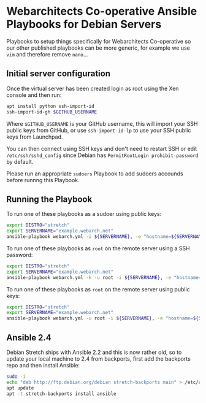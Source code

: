 # Webarchitects Co-operative Ansible Playbooks for Debian Servers

Playbooks to setup things specifically for Webarchitects Co-operative so our other published playbooks can be more generic, for example we use `vim` and therefore remove `nano`...

## Initial server configuration

Once the virtual server has been created login as root using the Xen console and then run:

```bash
apt install python ssh-import-id
ssh-import-id-gh $GITHUB_USERNAME 
```

Where `$GITHUB_USERNAME` is your GitHub username, this will import your SSH public keys from GitHub, or use `ssh-import-id-lp` to use your SSH public keys from Launchpad.

You can then connect using SSH keys and don't need to restart SSH or edit `/etc/ssh/sshd_config` since Debian has `PermitRootLogin prohibit-password` by default.

Please run an appropriate `sudoers` Playbook to add sudoers accounds before runnng this Playbook.

## Running the Playbook

To run one of these playbooks as a sudoer using public keys:

```bash
export DISTRO="stretch"
export SERVERNAME="example.webarch.net"
ansible-playbook webarch.yml -i ${SERVERNAME}, -e "hostname=${SERVERNAME} distro=${DISTRO}"
```

To run one of these playbooks as `root` on the remote server using a SSH
password:

```bash
export DISTRO="stretch"
export SERVERNAME="example.webarch.net"
ansible-playbook webarch.yml -k -u root -i ${SERVERNAME}, -e "hostname=${SERVERNAME} distro=${DISTRO}"
```

To run one of these playbooks as `root` on the remote server using public keys:

```bash
export DISTRO="stretch"
export SERVERNAME="example.webarch.net"
ansible-playbook webarch.yml -u root -i ${SERVERNAME}, -e "hostname=${SERVERNAME} distro=${DISTRO}"
```

## Ansible 2.4

Debian Stretch ships with Ansible 2.2 and this is now rather old, so to update your local machine to 2.4 from backports, first add the backports repo and then install Ansible:

```bash
sudo -i
echo "deb http://ftp.debian.org/debian stretch-backports main" > /etc/apt/sources.list.d/stretch-backports.list
apt update
apt -t stretch-backports install ansible
```




